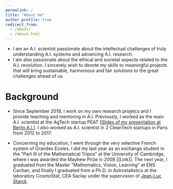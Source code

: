 ```yaml
---
permalink: /
title: "About me"
author_profile: true
redirect_from: 
  - /about/
  - /about.html
---
```


- I am an A.I. scientist passionate about the intellectual challenges of truly understanding A.I. systems and advancing A.I. research. 
- I am also passionate about the ethical and societal aspects related to the A.I. revolution. I sincerely wish to devote my skills to meaningful projects that will bring sustainable, harmonious and fair solutions to the great challenges ahead of us.

# Background

- Since September 2018, I work on my own research projetcs and I provide teaching and mentoring in A.I. Previously, I worked as the main A.I. scientist at the AgTech startup PEAT [[Slides of my presentation at Berlin A.I.](/files/2018-05-23-BerlinAI.pdf)]. I also worked as A.I. scientist in 2 CleanTech startups in Paris from 2012 to 2017.

- Concerning my education, I went through the very selective French system of Grandes Ecoles. I did my last year as an exchange student in the "Part III of the Mathematical Tripos" at the University of Cambridge, where I was awarded the Mayhew Prize in 2008 [[Link]]. The next year, I graduated from the Master "Mathematics, Vision, Learning" at ENS Cachan, and finally I graduated from a Ph.D. in Astrostatistics at the laboratory CosmoStat, CEA Saclay under the supervision of [Jean-Luc Starck](http://jstarck.cosmostat.org/).

